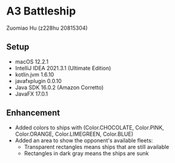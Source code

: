 # A3 Battleship
Zuomiao Hu (z228hu 20815304)
 
## Setup
* macOS 12.2.1
* IntelliJ IDEA 2021.3.1 (Ultimate Edition)
* kotlin.jvm 1.6.10
* javafxplugin 0.0.10
* Java SDK 16.0.2 (Amazon Corretto)
* JavaFX 17.0.1

## Enhancement 
* Added colors to ships with (Color.CHOCOLATE, Color.PINK, Color.ORANGE,  Color.LIMEGREEN, Color.BLUE)
* Added an area to show the opponent's available fleets:
  - Transparent rectangles means ships that are still available
  - Rectangles in dark gray means the ships are sunk